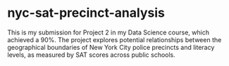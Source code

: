 # nyc-sat-precinct-analysis
This is my submission for Project 2 in my Data Science course, which achieved a 90%. The project explores potential relationships between the geographical boundaries of New York City police precincts and literacy levels, as measured by SAT scores across public schools.
